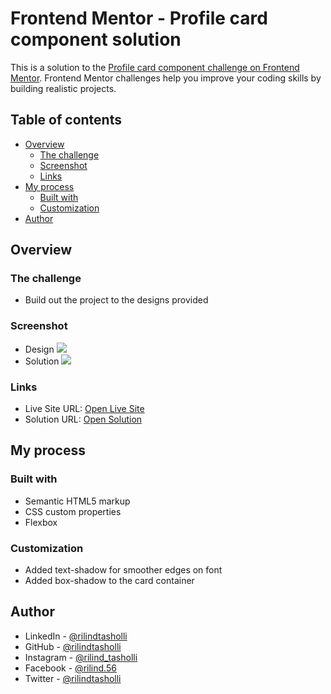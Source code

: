 # Frontend Mentor - Profile card component solution

This is a solution to the [Profile card component challenge on Frontend Mentor](https://www.frontendmentor.io/challenges/profile-card-component-cfArpWshJ). Frontend Mentor challenges help you improve your coding skills by building realistic projects. 

## Table of contents

- [Overview](#overview)
  - [The challenge](#the-challenge)
  - [Screenshot](#screenshot)
  - [Links](#links)
- [My process](#my-process)
  - [Built with](#built-with)
  - [Customization](#customization)
- [Author](#author)


## Overview

### The challenge

- Build out the project to the designs provided

### Screenshot
- Design
![](https://raw.github.com/rilindtasholli/profile-card-component/main/design/desktop-design.jpg)
- Solution
![](https://raw.github.com/rilindtasholli/profile-card-component/main/solution-screenshot.png)

### Links

- Live Site URL: [Open Live Site](https://rilindtasholli.github.io/profile-card-component)
- Solution URL: [Open Solution](https://www.frontendmentor.io/solutions/profile-card-component-solution-using-simple-html-and-css-_OZZjYIAM)


## My process

### Built with

- Semantic HTML5 markup
- CSS custom properties
- Flexbox

### Customization

- Added text-shadow for smoother edges on font
- Added box-shadow to the card container


## Author

- LinkedIn - [@rilindtasholli](https://www.linkedin.com/in/rilindtasholli)
- GitHub - [@rilindtasholli](https://github.com/rilindtasholli)
- Instagram - [@rilind_tasholli](https://instagram.com/rilind_tasholli)
- Facebook - [@rilind.56](https://facebook.com/rilind.56)
- Twitter - [@rilindtasholli](https://www.twitter.com/rilindtasholli)

